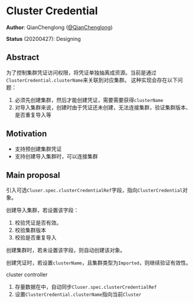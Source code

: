 # Cluster Credential


**Author**: QianChenglong ([@QianChenglong](https://github.com/QianChenglong))

**Status** (20200427): Designing

## Abstract

为了控制集群凭证访问权限，将凭证单独抽离成资源。当前是通过`ClusterCredential.clusterName`来关联到对应集群。
这种实现会存在以下问题：

1. 必须先创建集群，然后才能创建凭证，需要需要获得`clusterName`
2. 对导入集群来说，创建时由于凭证还未创建，无法连接集群，验证集群版本、是否重复导入等


## Motivation

- 支持预创建集群凭证
- 支持创建导入集群时，可以连接集群

## Main proposal

引入可选`Cluser.spec.clusterCredentialRef`字段，指向`ClusterCredential`对象。


创建导入集群，若设置该字段：

1. 校验凭证是否有效。
2. 校验集群版本
3. 校验是否重复导入

创建集群时，若未设置该字段，则自动创建该对象。


创建凭证时，若设置`clusterName`，且集群类型为`Imported`，则继续验证有效性。

cluster controller
1. 存量数据在中，自动同步`Cluser.spec.clusterCredentialRef`
2. 设置`ClusterCredential.clusterName`指向当前`Cluster`
